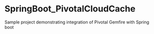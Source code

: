 # SpringBoot_PivotalCloudCache
Sample project demonstrating integration of Pivotal Gemfire with Spring boot
